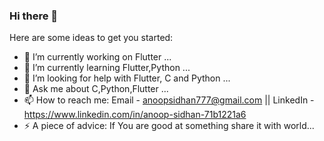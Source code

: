 ### Hi there 👋

Here are some ideas to get you started:

- 🔭 I’m currently working on Flutter ...
- 🌱 I’m currently learning Flutter,Python ...
- 🤔 I’m looking for help with Flutter, C and Python ...
- 💬 Ask me about C,Python,Flutter ...
- 📫 How to reach me: 
  Email - anoopsidhan777@gmail.com || 
  LinkedIn - https://www.linkedin.com/in/anoop-sidhan-71b1221a6
- ⚡ A piece of advice: If You are good at something share it with world...

